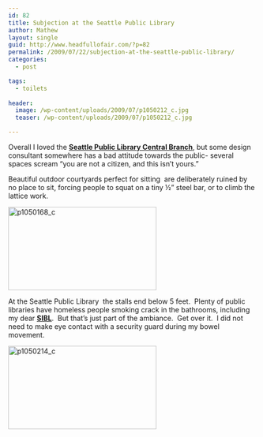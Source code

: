 ```yaml
---
id: 82
title: Subjection at the Seattle Public Library
author: Mathew
layout: single
guid: http://www.headfullofair.com/?p=82
permalink: /2009/07/22/subjection-at-the-seattle-public-library/
categories:
  - post

tags:
  - toilets
  
header:
  image: /wp-content/uploads/2009/07/p1050212_c.jpg
  teaser: /wp-content/uploads/2009/07/p1050212_c.jpg

---
```

Overall I loved the **[Seattle Public Library Central Branch][1]**, but some design consultant somewhere has a bad attitude towards the public- several spaces scream &#8220;you are not a citizen, and this isn&#8217;t yours.&#8221;

Beautiful outdoor courtyards perfect for sitting  are deliberately ruined by no place to sit, forcing people to squat on a tiny ½&#8221; steel bar, or to climb the lattice work.
 
[<img class="alignnone size-medium wp-image-84" title="p1050168_c" src="http://www.headfullofair.com/wp-content/uploads/2009/07/p1050168_c-300x169.jpg" alt="p1050168_c" width="300" height="169" />][3]

At the Seattle Public Library  the stalls end below 5 feet.  Plenty of public libraries have homeless people smoking crack in the bathrooms, including my dear **[SIBL][4]**.  But that&#8217;s just part of the ambiance.  Get over it.  I did not need to make eye contact with a security guard during my bowel movement.

[<img class="alignnone size-medium wp-image-85" title="p1050214_c" src="http://www.headfullofair.com/wp-content/uploads/2009/07/p1050214_c-300x169.jpg" alt="p1050214_c" width="300" height="169" />][5]

 [1]: http://www.spl.org/default.asp?pageID=branch_central&branchID=1
 [2]: http://www.headfullofair.com/wp-content/uploads/2009/07/p1050212_c.jpg
 [3]: http://www.headfullofair.com/wp-content/uploads/2009/07/p1050168_c.jpg
 [4]: http://www.nypl.org/research/sibl/
 [5]: http://www.headfullofair.com/wp-content/uploads/2009/07/p1050214_c.jpg